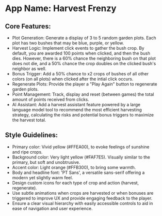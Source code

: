 # **App Name**: Harvest Frenzy

## Core Features:

- Plot Generation: Generate a display of 3 to 5 random garden plots. Each plot has two bushes that may be blue, purple, or yellow. 
- Harvest Logic: Implement click events to gather the bush crop. By default, you are awarded 100 points when clicked, and then the bush dies. However, there is a 60% chance the neighboring bush on that plot does not die, and a 50% chance the crop doubles on the clicked bush's neighbor as well.
- Bonus Trigger: Add a 50% chance to x2 crops of bushes of all other colors (on all plots) when clicked after the intial click occurs.
- Regenerate Plots: Provide the player a "Play Again" button to regenerate garden plots.
- Point Management: Track, display and reset (between games) the total amount of points received from clicks.
- AI Assistant: Add a harvest assistant feature powered by a large language model tool to recommend the most efficient harvesting strategy, calculating the risks and potential bonus triggers to maximize the harvest total.

## Style Guidelines:

- Primary color: Vivid yellow (#FFEA00), to evoke feelings of sunshine and ripe crops.
- Background color: Very light yellow (#FAF7E5). Visually similar to the primary, but soft and unobtrusive.
- Accent color: Light orange (#FFB300), to bring some warmth.
- Body and headline font: 'PT Sans', a versatile sans-serif offering a modern yet slightly warm feel.
- Design custom icons for each type of crop and action (harvest, regenerate).
- Use subtle animations when crops are harvested or when bonuses are triggered to improve UX and provide engaging feedback to the player.
- Ensure a clear visual hierarchy with easily accessible controls to aid in ease of navigation and user experience.